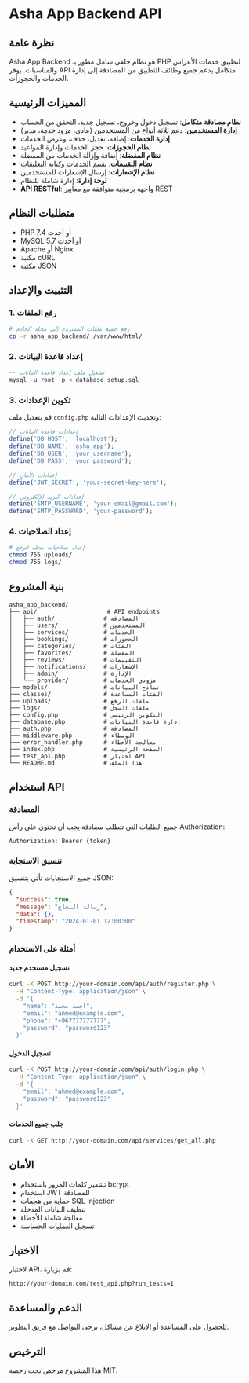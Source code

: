 # Asha App Backend API

## نظرة عامة

Asha App Backend هو نظام خلفي شامل مطور بـ PHP لتطبيق خدمات الأعراس والمناسبات. يوفر API متكامل يدعم جميع وظائف التطبيق من المصادقة إلى إدارة الخدمات والحجوزات.

## المميزات الرئيسية

- **نظام مصادقة متكامل**: تسجيل دخول وخروج، تسجيل جديد، التحقق من الحساب
- **إدارة المستخدمين**: دعم ثلاثة أنواع من المستخدمين (عادي، مزود خدمة، مدير)
- **إدارة الخدمات**: إضافة، تعديل، حذف، وعرض الخدمات
- **نظام الحجوزات**: حجز الخدمات وإدارة المواعيد
- **نظام المفضلة**: إضافة وإزالة الخدمات من المفضلة
- **نظام التقييمات**: تقييم الخدمات وكتابة التعليقات
- **نظام الإشعارات**: إرسال الإشعارات للمستخدمين
- **لوحة إدارة**: إدارة شاملة للنظام
- **API RESTful**: واجهة برمجية متوافقة مع معايير REST

## متطلبات النظام

- PHP 7.4 أو أحدث
- MySQL 5.7 أو أحدث
- Apache أو Nginx
- مكتبة cURL
- مكتبة JSON

## التثبيت والإعداد

### 1. رفع الملفات

```bash
# رفع جميع ملفات المشروع إلى مجلد الخادم
cp -r asha_app_backend/ /var/www/html/
```

### 2. إعداد قاعدة البيانات

```sql
-- تشغيل ملف إعداد قاعدة البيانات
mysql -u root -p < database_setup.sql
```

### 3. تكوين الإعدادات

قم بتعديل ملف `config.php` وتحديث الإعدادات التالية:

```php
// إعدادات قاعدة البيانات
define('DB_HOST', 'localhost');
define('DB_NAME', 'asha_app');
define('DB_USER', 'your_username');
define('DB_PASS', 'your_password');

// إعدادات الأمان
define('JWT_SECRET', 'your-secret-key-here');

// إعدادات البريد الإلكتروني
define('SMTP_USERNAME', 'your-email@gmail.com');
define('SMTP_PASSWORD', 'your-password');
```

### 4. إعداد الصلاحيات

```bash
# إعداد صلاحيات مجلد الرفع
chmod 755 uploads/
chmod 755 logs/
```

## بنية المشروع

```
asha_app_backend/
├── api/                    # API endpoints
│   ├── auth/              # المصادقة
│   ├── users/             # المستخدمين
│   ├── services/          # الخدمات
│   ├── bookings/          # الحجوزات
│   ├── categories/        # الفئات
│   ├── favorites/         # المفضلة
│   ├── reviews/           # التقييمات
│   ├── notifications/     # الإشعارات
│   ├── admin/             # الإدارة
│   └── provider/          # مزودي الخدمات
├── models/                # نماذج البيانات
├── classes/               # الفئات المساعدة
├── uploads/               # ملفات الرفع
├── logs/                  # ملفات السجل
├── config.php             # التكوين الرئيسي
├── database.php           # إدارة قاعدة البيانات
├── auth.php               # المصادقة
├── middleware.php         # الوسطاء
├── error_handler.php      # معالجة الأخطاء
├── index.php              # الصفحة الرئيسية
├── test_api.php           # اختبار API
└── README.md              # هذا الملف
```

## استخدام API

### المصادقة

جميع الطلبات التي تتطلب مصادقة يجب أن تحتوي على رأس Authorization:

```
Authorization: Bearer {token}
```

### تنسيق الاستجابة

جميع الاستجابات تأتي بتنسيق JSON:

```json
{
  "success": true,
  "message": "رسالة النجاح",
  "data": {},
  "timestamp": "2024-01-01 12:00:00"
}
```

### أمثلة على الاستخدام

#### تسجيل مستخدم جديد

```bash
curl -X POST http://your-domain.com/api/auth/register.php \
  -H "Content-Type: application/json" \
  -d '{
    "name": "أحمد محمد",
    "email": "ahmed@example.com",
    "phone": "+967777777777",
    "password": "password123"
  }'
```

#### تسجيل الدخول

```bash
curl -X POST http://your-domain.com/api/auth/login.php \
  -H "Content-Type: application/json" \
  -d '{
    "email": "ahmed@example.com",
    "password": "password123"
  }'
```

#### جلب جميع الخدمات

```bash
curl -X GET http://your-domain.com/api/services/get_all.php
```

## الأمان

- تشفير كلمات المرور باستخدام bcrypt
- استخدام JWT للمصادقة
- حماية من هجمات SQL Injection
- تنظيف البيانات المدخلة
- معالجة شاملة للأخطاء
- تسجيل العمليات الحساسة

## الاختبار

لاختبار API، قم بزيارة:
```
http://your-domain.com/test_api.php?run_tests=1
```

## الدعم والمساعدة

للحصول على المساعدة أو الإبلاغ عن مشاكل، يرجى التواصل مع فريق التطوير.

## الترخيص

هذا المشروع مرخص تحت رخصة MIT.


